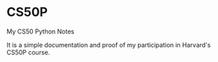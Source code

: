 # CS50P
My CS50 Python Notes

It is a simple documentation and proof of my participation in Harvard's CS50P course.

